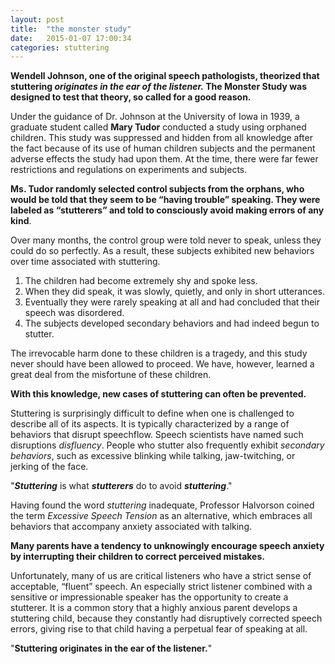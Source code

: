 ```yaml
---
layout: post
title:  "the monster study"
date:   2015-01-07 17:00:34
categories: stuttering
---
```

**Wendell Johnson, one of the original speech pathologists, theorized that stuttering *originates in the ear of the listener.* The Monster Study was designed to test that theory, so called for a good reason.**

Under the guidance of Dr. Johnson at the University of Iowa in 1939, a graduate student called **Mary Tudor** conducted a study using orphaned children. This study was suppressed and hidden from all knowledge after the fact because of its use of human children subjects and the permanent adverse effects the study had upon them. At the time, there were far fewer restrictions and regulations on experiments and subjects. 

**Ms. Tudor randomly selected control subjects from the orphans, who would be told that they seem to be “having trouble” speaking. They were labeled as “stutterers” and told to consciously avoid making errors of any kind**.

Over many months, the control group were told never to speak, unless they could do so perfectly. As a result, these subjects exhibited new behaviors over time associated with stuttering.

1. The children had become extremely shy and spoke less.
2. When they did speak, it was slowly, quietly, and only in short utterances.
3. Eventually they were rarely speaking at all and had concluded that their speech was disordered. 
4. The subjects developed secondary behaviors and had indeed begun to stutter.

The irrevocable harm done to these children is a tragedy, and this study never should have been allowed to proceed. We have, however, learned a great deal from the misfortune of these children. 

**With this knowledge, new cases of stuttering can often be prevented.**

Stuttering is surprisingly difficult to define when one is challenged to describe all of its aspects. It is typically characterized by a range of behaviors that disrupt speechflow. Speech scientists have named such disruptions *disfluency*. People who stutter also frequently exhibit *secondary behaviors*, such as excessive blinking while talking, jaw-twitching, or jerking of the face.

"***Stuttering*** is what ***stutterers*** do to avoid ***stuttering***."

Having found the word *stuttering* inadequate, Professor Halvorson coined the term *Excessive Speech Tension* as an alternative, which embraces all behaviors that accompany anxiety associated with talking.

**Many parents have a tendency to unknowingly encourage speech anxiety by interrupting their children to correct perceived mistakes.**

Unfortunately, many of us are critical listeners who have a strict sense of acceptable, “fluent” speech.  An especially strict listener combined with a sensitive or impressionable speaker has the opportunity to create a stutterer. It is a common story that a highly anxious parent develops a stuttering child, because they constantly had disruptively corrected speech errors, giving rise to that child having a perpetual fear of speaking at all.

"**Stuttering originates in the ear of the listener.**"
